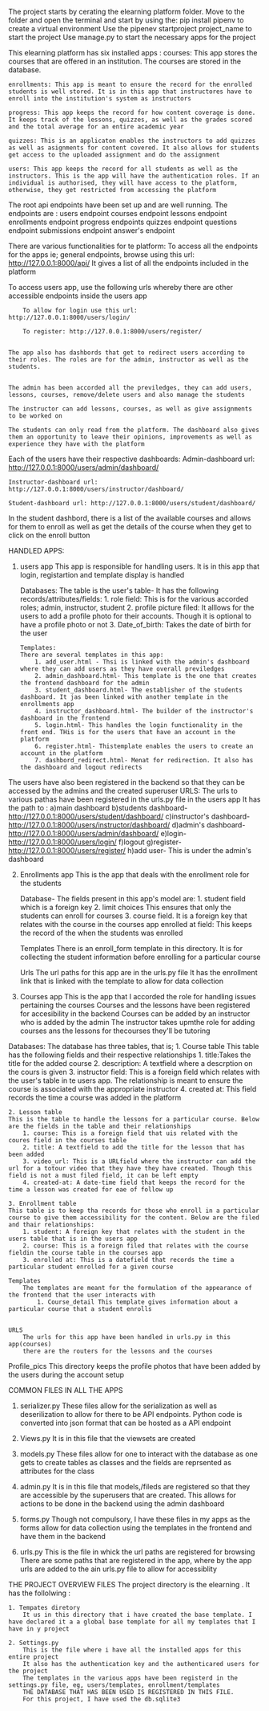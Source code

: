 The project starts by cerating the elearning platform folder.
Move to the folder and open the terminal and start by using the:
 pip install pipenv to create a virtual environment
 Use the pipenev startproject project_name to start the project
 Use manage.py to start the necessary apps for the project

This elearning platform has six installed apps : 
    courses: This app stores the courses that are offered in an institution. The courses are stored in the database.

    enrollments: This app is meant to ensure the record for the enrolled students is well stored. It is in this app that instructores have to enroll into the institution's system as instructors

    progress: This app keeps the record for how content coverage is done. It keeps track of the lessons, quizzes, as well as the grades scored and the total average for an entire academic year

    quizzes: This is an applicaton enables the instructors to add quizzes as well as asignments for content covered. It also allows for students get access to the uploaded assignment and do the assignment

    users: This app keeps the record for all students as well as the instructors. This is the app will have the authentication roles. If an individual is authorised, they will have access to the platform, otherwise, they get restricted from accessing the platform

The root api endpoints have been set up and are well running. The endpoints are : 
    users endpoint
    courses endpoint
    lessons endpoint
    enrollments endpoint
    progress endpoints
    quizzes endpoint
    questions endpoint
    submissions endpoint
    answer's endpoint
    

There are various functionalities for te platform: 
   To access all the endpoints for the apps ie; general endpoints, browse using this url: http://127.0.0.1:8000/api/ It gives a list of all the endpoints included in the platform

   To access users app, use the following urls whereby there are other accessible endpoints inside the users app

        To allow for login use this url: http://127.0.0.1:8000/users/login/

        To register: http://127.0.0.1:8000/users/register/

    
    The app also has dashbords that get to redirect users according to their roles. The roles are for the admin, instructor as well as the students.


    The admin has been accorded all the previledges, they can add users, lessons, courses, remove/delete users and also manage the students

    The instructor can add lessons, courses, as well as give assignments to be worked on

    The students can only read from the platform. The dashboard also gives them an opportunity to leave their opinions, improvements as well as experience they have with the platform

Each of the users have their respective dashboards: 
    Admin-dashboard url: http://127.0.0.1:8000/users/admin/dashboard/

    Instructor-dashboard url: http://127.0.0.1:8000/users/instructor/dashboard/

    Student-dashboard url: http://127.0.0.1:8000/users/student/dashboard/


In the student dashbord, there is a list of the available courses and allows for them to enroll as well as get the details of the course when they get to click on the enroll button

HANDLED APPS:
 1. users app
    This app is responsible for handling users. It is in this app that login, registartion and template display is handled

    Databases:
        The table is the user's table- It has the following records/attributes/fields:
            1. role field: This is for the various accorded roles; admin, instructor, student
            2. profile picture filed: It alllows for the users to add a profile photo for their accounts. Though it is optional to have a profile photo or not
            3. Date_of_birth: Takes the date of birth for the user

        Templates:
        There are several templates in this app:     
            1. add_user.html - Thsi is linked with the admin's dashboard where they can add users as they have overall previledges
            2. admin_dashboard.html- This template is the one that creates the frontend dashboard for the admin
            3. student_dashboard.html- The establisher of the students dashboard. It jas been linked with another template in the enrollments app
            4. instructor_dashboard.html- The builder of the instructor's dashboard in the frontend
            5. login.html- This handles the login functionality in the front end. THis is for the users that have an account in the platform
            6. register.html- Thistemplate enables the users to create an account in the platform
            7. dashbord_redirect.html- Menat for redirection. It also has the dashboard and logout redirects
    
The users have also been registered in the backend so that they can be accessed by the admins and the created superuser
        URLS:
            The urls to various pathas have been registered in the urls.py file in the users app
            It has the path to :
                a)main dashboard
                b)students dashboard-http://127.0.0.1:8000/users/student/dashboard/
                c)instructor's dashboard- http://127.0.0.1:8000/users/instructor/dashboard/
                d)admin's dashboard- http://127.0.0.1:8000/users/admin/dashboard/
                e)login- http://127.0.0.1:8000/users/login/
                f)logout
                g)register- http://127.0.0.1:8000/users/register/
                h)add user- This is under the admin's dashboard











2. Enrollments app
    This is the app that deals with the enrollment role for the students
     
     Database- The fields present in this app's model are:
        1. student field which is a foreign key
        2. limit choices This ensures that only the students can enroll for courses
        3. course field. It is a foreign key that relates with the course in the courses app
        enrolled at field: This keeps the record of the when the students was enrolled

    Templates
        There is an enroll_form template in this directory. It is for collecting the student information before enrolling for a particular course

    Urls
        The url paths for this app are in the urls.py file 
        It has the enrollment link that is linked with the template to allow for data collection




3. Courses app
This is the app that I accorded the role for handling issues pertaining the courses
Courses and the lessons have been registered for accesibility in the backend
Courses can be added by an instructor who is added by the admin
The instructor takes upmthe role for adding courses ans the lessons for thecourses they'll be tutoring

Databases:
The database has three tables, that is;
    1. Course table
    This table has the following fields and their respective relationships
        1. title:Takes the title for the added course
        2. description: A textfield where a descrption on the cours is given
        3. instructor field: This is a foreign field which relates with the user's table in te users app. The relationship is meant to ensure the course is associated with the appropriate instructor
        4. created at: This field records the time a course was added in the platform

    2. Lesson table
    This is the table to handle the lessons for a particular course. Below are the fields in the table and their relationships
        1. course: This is a foreign field that uis related with the coures field in the courses table
        2. title: A textfield to add the title for the lesson that has been added 
        3. video_url: This is a URLfield where the instructor can add the url for a totour video that they have they have created. Though this field is not a must filed field, it can be left empty
        4. created-at: A date-time field that keeps the record for the time a lesson was created for eae of follow up

    3. Enrollment table
    This table is to keep tha records for those who enroll in a particular course to give them accessibility for the content. Below are the filed and thair relationships:
        1. student: A foreign key that relates with the student in the users table that is in the users app
        2. course: This is a foreign filed that relates with the course fieldin the course table in the courses app
        3. enrolled at: This is a datefield that records the time a particular student enrolled for a given course

    Templates
        The templates are meant for the formulation of the appearance of the frontend that the user interacts with
            1. Course_detail This template gives information about a particular course that a student enrolls


    URLS
        The urls for this app have been handled in urls.py in this app(courses)
        there are the routers for the lessons and the courses

    

Profile_pics
This directory keeps the profile photos that have been added by the users during the account setup

COMMON FILES IN ALL THE APPS
1. serializer.py 
    These files allow for the serialization as well as deserilization to allow for there to be API endpoints.
    Python code is converted into json format that can be hosted as a API endpoint

2. Views.py
    It is in this file that the viewsets are created

3. models.py
    These files allow for one to interact with the database as one gets to create tables as classes and the fields are reprsented as attributes for the class

4. admin.py
    It is in this file that models,/fileds are registered so that they are accessible by the superusers that are created. 
    This allows for actions to be done in the backend using the admin  dashboard

5. forms.py
    Though not compulsory, I have these files in my apps as the forms allow for data collection using the templates in the frontend and have them in the backend

6. urls.py
    This is the file in whick the url paths are registered for browsing
    There are some paths that are registered in the app, where by the app urls are added to the ain urls.py file to allow for accessiblity


THE PROJECT OVERVIEW FILES
The project directory is the elearning . It has the follolwing :

    1. Tempates diretory
        It us in this directory that i have created the base template. I have declared it a a global base template for all my templates that I have in y project

    2. Settings.py
        This is the file where i have all the installed apps for this entire project
        It also has the authentication key and the authenticared users for the project
        The templates in the various apps have been registerd in the settings.py file, eg, users/templates, enrollment/templates
        THE DATABASE THAT HAS BEEN USED IS REGISTERED IN THIS FILE. 
        For this project, I have used the db.sqlite3
        

        




 




